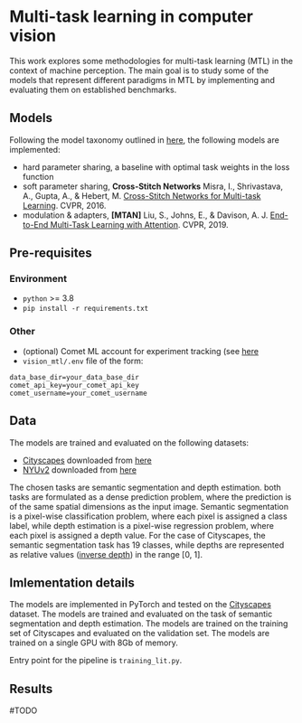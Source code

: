 Multi-task learning in computer vision
==============================

This work explores some methodologies for multi-task learning (MTL) in the context of machine perception. The main goal is to study some of the models that represent different paradigms in MTL by implementing and evaluating them on established benchmarks.

## Models

Following the model taxonomy outlined in [here](https://github.com/Manchery/awesome-multi-task-learning), the following models are implemented:

- hard parameter sharing, a baseline with optimal task weights in the loss function
- soft parameter sharing, **Cross-Stitch Networks** Misra, I., Shrivastava, A., Gupta, A., & Hebert, M.  [Cross-Stitch Networks for Multi-task Learning](https://arxiv.org/abs/1604.03539). CVPR, 2016.
- modulation & adapters, **[MTAN]** Liu, S., Johns, E., & Davison, A. J.  [End-to-End Multi-Task Learning with Attention](http://arxiv.org/abs/1803.10704). CVPR, 2019.

## Pre-requisites

### Environment

- `python` >= 3.8
- `pip install -r requirements.txt`

### Other

- (optional) Comet ML account for experiment tracking (see [here](https://www.comet.ml/docs/python-sdk/quickstart/)
- `vision_mtl/.env` file of the form:

```
data_base_dir=your_data_base_dir
comet_api_key=your_comet_api_key
comet_username=your_comet_username
```

## Data

The models are trained and evaluated on the following datasets:

- [Cityscapes](https://www.cityscapes-dataset.com/) downloaded from [here](https://www.kaggle.com/datasets/sakshaymahna/cityscapes-depth-and-segmentation/data)
- [NYUv2](https://cs.nyu.edu/~silberman/datasets/nyu_depth_v2.html) downloaded from [here](http://cs.nyu.edu/~silberman/datasets/nyu_depth_v2.html)

The chosen tasks are semantic segmentation and depth estimation. both tasks are formulated as a dense prediction problem, where the prediction is of the same spatial dimensions as the input image. Semantic segmentation is a pixel-wise classification problem, where each pixel is assigned a class label, while depth estimation is a pixel-wise regression problem, where each pixel is assigned a depth value. For the case of Cityscapes, the semantic segmentation task has 19 classes, while depths are represented as relative values ([inverse depth](https://robotics.stackexchange.com/questions/6334/what-is-inverse-depth-in-odometry-and-why-would-i-use-it)) in the range [0, 1].

## Imlementation details

The models are implemented in PyTorch and tested on the [Cityscapes](https://www.cityscapes-dataset.com/) dataset. The models are trained and evaluated on the task of semantic segmentation and depth estimation. The models are trained on the training set of Cityscapes and evaluated on the validation set. The models are trained on a single GPU with 8Gb of memory.

Entry point for the pipeline is `training_lit.py`.

## Results

#TODO
